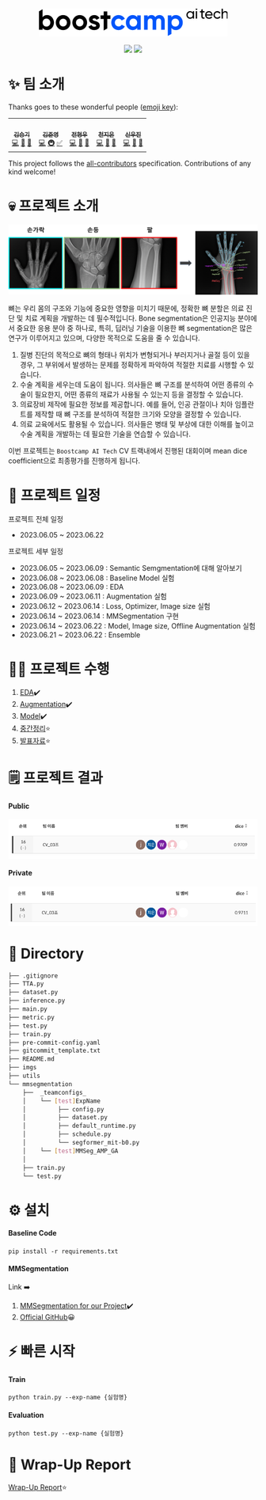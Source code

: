 <p align="center">
    <picture>
        <img src="imgs/boostcampAITechlogo.png">
    </picture>
    <div align="center">
        <img src="https://img.shields.io/badge/Python-FFD43B?style=for-the-badge&logo=python&logoColor=blue">
        <img src="https://img.shields.io/badge/PyTorch-EE4C2C?style=for-the-badge&logo=pytorch&logoColor=white">
    </div>
</p>

# ✨ 팀 소개

Thanks goes to these wonderful people ([emoji key](https://allcontributors.org/docs/en/emoji-key)):

<div align="center">
    <table>
    <tr>
        <td align="center"><a href="https://github.com/seungki1011"><img src="https://avatars.githubusercontent.com/u/120040458?v=4?s=100" width="100px;" alt=""/><br /><sub><b>김승기</b></sub><br />
        <a href="https://github.com/boostcampaitech5/level2_cv_semanticsegmentation-cv-03/commits?author=seungki1011" title="Code">💻</a>
        <a href="https://github.com/boostcampaitech5/level2_cv_semanticsegmentation-cv-03/tree/master/utils" title="Tools">🔧</a>
        <a href="https://github.com/boostcampaitech5/level2_cv_semanticsegmentation-cv-03" title="Maintenance">🚧</a>
        </td>
        <td align="center"><a href="https://github.com/jjjuuuun"><img src="https://avatars.githubusercontent.com/u/86290308?v=4?s=100" width="100px;" alt=""/><br /><sub><b>김준영</b></sub></a><br />
        <a href="https://github.com/boostcampaitech5/level2_cv_semanticsegmentation-cv-03/commits?author=jjjuuuun" title="Code">💻</a>
        <a href="https://github.com/boostcampaitech5/level2_cv_semanticsegmentation-cv-03#%EF%B8%8F-directory" title="Infrastructure">🚇</a>
        <a href="https://calico-dance-4bf.notion.site/MMSegmentation-71f191822d5042129ccbcf7b9384f211" title="Tutorial">✅</a>
        </td>
        <td align="center"><a href="https://github.com/helpmeIamnewbie"><img src="https://avatars.githubusercontent.com/u/102274521?v=4?s=100" width="100px;" alt=""/><br /><sub><b>전형우</b></sub></a><br />
        <a href="https://github.com/boostcampaitech5/level2_cv_semanticsegmentation-cv-03/issues/created_by/helpmeIamnewbie" title="Code">💻</a>
        <a href="https://github.com/boostcampaitech5/level2_cv_semanticsegmentation-cv-03" title="Tools">🔧</a>
        <a href="https://github.com/boostcampaitech5/level2_cv_semanticsegmentation-cv-03" title="Data">🔣</a>
        </td>
        <td align="center"><a href="https://github.com/CheonJiEun"><img src="https://avatars.githubusercontent.com/u/53997172?v=4?s=100" width="100px;" alt=""/><br /><sub><b>천지은</b></sub></a><br />
        <a href="https://github.com/boostcampaitech5/level2_cv_semanticsegmentation-cv-03/commits?author=CheonJiEun" title="Code">💻</a>
        <a href="https://github.com/boostcampaitech5/level2_cv_semanticsegmentation-cv-03" title="Data">🔣</a>
        <a href="https://github.com/boostcampaitech5/level2_cv_semanticsegmentation-cv-03" title="Ideas">🤔</a>
        </td>
        <td align="center"><a href="https://github.com/Eyecaramba"><img src="https://avatars.githubusercontent.com/u/86091292?v=4?s=100" width="100px;" alt=""/><br /><sub><b>신우진</b></sub></a><br />
        <a href="https://github.com/boostcampaitech5/level2_cv_semanticsegmentation-cv-03/commits?author=Eyecaramba" title="Code">💻</a>
        <a href="https://github.com/boostcampaitech5/level2_cv_semanticsegmentation-cv-03" title="Ideas">🤔</a>
        <a href="https://github.com/boostcampaitech5/level2_cv_semanticsegmentation-cv-03" title="Research">🔬</a>
    </td>
  </tr>
</table>
</div>

This project follows the [all-contributors](https://github.com/all-contributors/all-contributors) specification. Contributions of any kind welcome!

# 💀 프로젝트 소개

<p align="center">
    <picture>
        <img src="imgs/handbone_segmentation.png">
    </picture>
</p>

뼈는 우리 몸의 구조와 기능에 중요한 영향을 미치기 때문에, 정확한 뼈 분할은 의료 진단 및 치료 계획을 개발하는 데 필수적입니다. Bone segmentation은 인공지능 분야에서 중요한 응용 분야 중 하나로, 특히, 딥러닝 기술을 이용한 뼈 segmentation은 많은 연구가 이루어지고 있으며, 다양한 목적으로 도움을 줄 수 있습니다.
1. 질병 진단의 목적으로 뼈의 형태나 위치가 변형되거나 부러지거나 골절 등이 있을 경우, 그 부위에서 발생하는 문제를 정확하게 파악하여 적절한 치료를 시행할 수 있습니다.
2. 수술 계획을 세우는데 도움이 됩니다. 의사들은 뼈 구조를 분석하여 어떤 종류의 수술이 필요한지, 어떤 종류의 재료가 사용될 수 있는지 등을 결정할 수 있습니다.
3. 의료장비 제작에 필요한 정보를 제공합니다. 예를 들어, 인공 관절이나 치아 임플란트를 제작할 때 뼈 구조를 분석하여 적절한 크기와 모양을 결정할 수 있습니다.
4. 의료 교육에서도 활용될 수 있습니다. 의사들은 병태 및 부상에 대한 이해를 높이고 수술 계획을 개발하는 데 필요한 기술을 연습할 수 있습니다.

이번 프로젝트는 `Boostcamp AI Tech` CV 트랙내에서 진행된 대회이며 mean dice coefficient으로 최종평가를 진행하게 됩니다.

# 📆 프로젝트 일정

프로젝트 전체 일정

- 2023.06.05 ~ 2023.06.22

프로젝트 세부 일정

- 2023.06.05 ~ 2023.06.09 : Semantic Semgmentation에 대해 알아보기
- 2023.06.08 ~ 2023.06.08 : Baseline Model 실험
- 2023.06.08 ~ 2023.06.09 : EDA
- 2023.06.09 ~ 2023.06.11 : Augmentation 실험
- 2023.06.12 ~ 2023.06.14 : Loss, Optimizer, Image size 실험
- 2023.06.14 ~ 2023.06.14 : MMSegmentation 구현
- 2023.06.14 ~ 2023.06.22 : Model, Image size, Offline Augmentation 실험
- 2023.06.21 ~ 2023.06.22 : Ensemble

# 👨‍💻 프로젝트 수행

1. [EDA](https://calico-dance-4bf.notion.site/EDA-db11b32576644efa9dc836a9135b55f0)✔️
2. [Augmentation](https://calico-dance-4bf.notion.site/Augmentation-5767f538c8ee4cf88462fe1bf2526a96)✔️
3. [Model](https://calico-dance-4bf.notion.site/Model-c8ddb0c1ddbf41abb5c0a2937da16b61)✔️
4. [중간정리](https://calico-dance-4bf.notion.site/09699a2814c04e83bb391627ab965c01)⭐
5. [발표자료](https://calico-dance-4bf.notion.site/f0407bed529a4bbbae93d5d6c520ec4f)⭐

# 🗒️ 프로젝트 결과

#### Public
<img align="center" src="imgs/public.png" width="600" height="80">

#### Private
<img align="center" src="imgs/private.png" width="600" height="80">

# 🔄️ Directory

```bash
├── .gitignore
├── TTA.py
├── dataset.py
├── inference.py
├── main.py
├── metric.py
├── test.py
├── train.py
├── pre-commit-config.yaml
├── gitcommit_template.txt
├── README.md
├── imgs
├── utils
└── mmsegmentation
    ├──  _teamconfigs_
    │    └── [test]ExpName
    │         ├── config.py
    │         ├── dataset.py
    │         ├── default_runtime.py
    │         ├── schedule.py
    │         └── segformer_mit-b0.py         
    │    └── [test]MMSeg_AMP_GA
    │
    ├── train.py
    └── test.py 
```

# ⚙️ 설치

####  Baseline Code
```pip install -r requirements.txt ```

#### MMSegmentation
Link ➡️ 
1. [MMSegmentation for our Project](https://calico-dance-4bf.notion.site/MMSegmentation-71f191822d5042129ccbcf7b9384f211)✔️
2. [Official GitHub](https://github.com/open-mmlab/mmsegmentation)😀

# ⚡️ 빠른 시작

#### Train
``` python train.py --exp-name {실험명} ```
#### Evaluation
``` python test.py --exp-name {실험명} ```

# 🤔 Wrap-Up Report

[Wrap-Up Report](https://github.com/boostcampaitech5/level2_cv_semanticsegmentation-cv-03/blob/master/Semantic%20Segmentation%20Wrap%20Up.pdf)⭐

